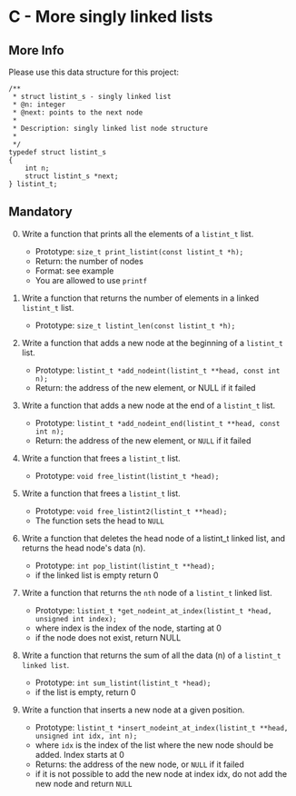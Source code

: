 # C - More singly linked lists

## More Info
Please use this data structure for this project:

```
/**
 * struct listint_s - singly linked list
 * @n: integer
 * @next: points to the next node
 *
 * Description: singly linked list node structure
 * 
 */
typedef struct listint_s
{
    int n;
    struct listint_s *next;
} listint_t;
```
## Mandatory

0. Write a function that prints all the elements of a `listint_t` list.

	- Prototype: `size_t print_listint(const listint_t *h);`
	- Return: the number of nodes
	- Format: see example
	- You are allowed to use `printf`

1. Write a function that returns the number of elements in a linked `listint_t` list.

	- Prototype: `size_t listint_len(const listint_t *h);`

2. Write a function that adds a new node at the beginning of a `listint_t` list.

	- Prototype: `listint_t *add_nodeint(listint_t **head, const int n);`
	- Return: the address of the new element, or NULL if it failed

3. Write a function that adds a new node at the end of a `listint_t` list.

	- Prototype: `listint_t *add_nodeint_end(listint_t **head, const int n);`
	- Return: the address of the new element, or `NULL` if it failed

4. Write a function that frees a `listint_t` list.

	- Prototype: `void free_listint(listint_t *head);`

5. Write a function that frees a `listint_t` list.

	- Prototype: `void free_listint2(listint_t **head);`
	- The function sets the head to `NULL`

6. Write a function that deletes the head node of a listint_t linked list, and returns the head node's data (n).

	- Prototype: `int pop_listint(listint_t **head);`
	- if the linked list is empty return 0

7. Write a function that returns the `nth` node of a `listint_t` linked list.

	- Prototype: `listint_t *get_nodeint_at_index(listint_t *head, unsigned int index);`
	- where index is the index of the node, starting at 0
	- if the node does not exist, return NULL

8. Write a function that returns the sum of all the data (n) of a `listint_t linked list`.

	- Prototype: `int sum_listint(listint_t *head);`
	- if the list is empty, return 0

9. Write a function that inserts a new node at a given position.

	- Prototype: `listint_t *insert_nodeint_at_index(listint_t **head, unsigned int idx, int n);`
	- where `idx` is the index of the list where the new node should be added. Index starts at 0
	- Returns: the address of the new node, or `NULL` if it failed
	- if it is not possible to add the new node at index idx, do not add the new node and return `NULL`
